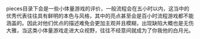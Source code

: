 pieces目录下会是一些小体量游戏的评价，一般流程会在五小时以内，这当中的优秀代表往往具有鲜明的本色与风格，其中的亮点甚至会是百小时流程游戏都不能涵盖的。因此对他们优点的描述难免会更加主观并且模糊，出现缺陷大概也是无伤大雅，当这类小体量游戏走进大众视野，往往不经意间就成为了你我他的白月光。

